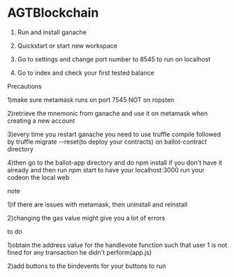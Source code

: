 # AGTBlockchain

1) Run and install ganache

2) Quickstart or start new workspace 

3) Go to settings and change port number to 8545 to run on localhost

4) Go to index and check your first tested balance


Precautions

1)make sure metamask runs on port 7545 NOT  on ropsten

2)retrieve the mnemonic from ganache and use it on metamask when creating a new account

3)every time you restart ganache you need to use truffle compile followed by truffle migrate --reset(to deploy your contracts) on ballot-contract directory

4)then go to the ballot-app directory and do npm install if you don't have it already and then run npm start to have your localhost:3000 run your codeon the local web

note 

1)if there are issues with metamask, then uninstall and reinstall

2)changing the gas value might give you a lot of errors

to do 

1)obtain the address value for the handlevote function such that user 1 is not fined for any transaction he didn't perform(app.js)

2)add buttons to the bindevents for your buttons to run
